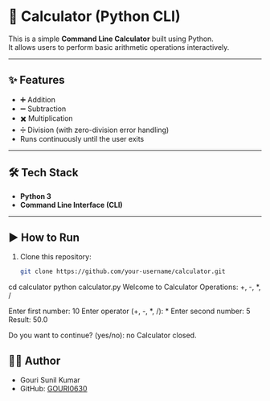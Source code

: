 # 🧮 Calculator (Python CLI)

This is a simple **Command Line Calculator** built using Python.  
It allows users to perform basic arithmetic operations interactively.

---

## ✨ Features
- ➕ Addition  
- ➖ Subtraction  
- ✖️ Multiplication  
- ➗ Division (with zero-division error handling)  
- Runs continuously until the user exits  

---

## 🛠️ Tech Stack
- **Python 3**  
- **Command Line Interface (CLI)**  

---

## ▶️ How to Run
1. Clone this repository:
   ```bash
   git clone https://github.com/your-username/calculator.git
cd calculator
python calculator.py
Welcome to Calculator
Operations: +, -, *, /

Enter first number: 10
Enter operator (+, -, *, /): *
Enter second number: 5
Result: 50.0

Do you want to continue? (yes/no): no
Calculator closed.

## 👩‍💻 Author
- Gouri Sunil Kumar  
- GitHub: [GOURI0630](https://github.com/GOURI0630)
